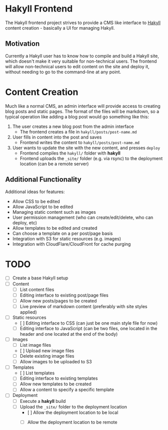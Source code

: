 # Hakyll Frontend
The Hakyll frontend project strives to provide a CMS like interface to [Hakyll](https://jaspervdj.be/hakyll/) content creation - basically a UI for managing Hakyll.

## Motivation
Currently a Hakyll user has to know how to compile and build a Hakyll site, which doesn't make it very suitable for non-technical users. The frontend will allow non-technical users to edit content on the site and deploy it, without needing to go to the command-line at any point.


# Content Creation
Much like a normal CMS, an admin interface will provide access to creating blog posts and static pages. The format of the files will be markdown, so a typical operation like adding a blog post would go something like this:

1. The user creates a new blog post from the admin interface
    * The frontend creates a file in `hakyll/posts/post-name.md`
2. User fills in content into the post and saves
    * Frontend writes the content to `hakyll/posts/post-name.md`
3. User wants to update the site with the new content, and presses `deploy`
    * Frontend compiles the `hakyll/` folder with __hakyll__
    * Frontend uploads the `_site/` folder (e.g. via rsync) to the deployment location (can be a remote server)

## Additional Functionality
Additional ideas for features:

* Allow CSS to be edited
* Allow JavaScript to be edited
* Managing static content such as images
* User permission management (who can create/edit/delete, who can deploy, etc)
* Allow templates to be edited and created
* Can choose a template on a per post/page basis
* Integration with S3 for static resources (e.g. images)
* Integration with CloudFlare/CloudFront for cache purging


# TODO

- [ ] Create a base Hakyll setup
- [ ] Content
  - [ ] List content files
  - [ ] Editing interface to existing post/page files
  - [ ] Allow new posts/pages to be created
  - [ ] Live preview of markdown content (preferably with site styles applied)
- [ ] Static resources
  - [ ] Editing interface to CSS (can just be one main style file for now)
  - [ ] Editing interface to JavaScript (can be two files, one located in the header and one located at the end of the body)
- [ ] Images
  - [ ] List image files
  - [ ] Upload new image files
  - [ ] Delete existing image files
  - [ ] Allow images to be uploaded to S3
- [ ] Templates
  - [ ] List templates
  - [ ] Editing interface to existing templates
  - [ ] Allow new templates to be created
  - [ ] Allow a content to specify a specific template
- [ ] Deployment
  - [ ] Execute a __hakyll__ build
  - [ ] Upload the `_site/` folder to the deployment location
    - [ ] Allow the deployment location to be local
    - [ ] Allow the deployment location to be remote

